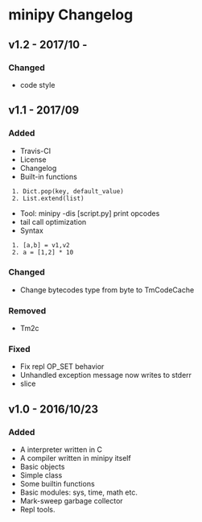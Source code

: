 # minipy Changelog

## v1.2 - 2017/10 - 

### Changed
- code style


## v1.1 - 2017/09

### Added
- Travis-CI
- License
- Changelog
- Built-in functions
```
 1. Dict.pop(key, default_value)
 2. List.extend(list)
```
- Tool: minipy -dis [script.py] print opcodes
- tail call optimization
- Syntax
```
 1. [a,b] = v1,v2
 2. a = [1,2] * 10
```

### Changed
- Change bytecodes type from byte to TmCodeCache

### Removed
- Tm2c

### Fixed
- Fix repl OP_SET behavior
- Unhandled exception message now writes to stderr
- slice

## v1.0 - 2016/10/23

### Added
- A interpreter written in C
- A compiler written in minipy itself
- Basic objects
- Simple class
- Some builtin functions
- Basic modules: sys, time, math etc.
- Mark-sweep garbage collector
- Repl tools.
